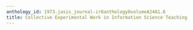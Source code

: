 ```yaml
---
anthology_id: 1973.jasis_journal-ir0anthology0volumeA24A1.6
title: Collective Experimental Work in Information Science Teaching
---
```

